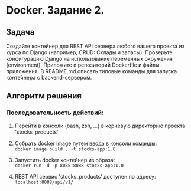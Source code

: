 # Docker. Задание 2. 

## Задача

Создайте контейнер для REST API сервера любого вашего проекта из курса по Django (например, CRUD: Склады и запасы).
Проверьте конфигурацию Django на использование переменных окружения (environment).
Приложите в репозиторий Dockerfile и файлы приложения.
В README.md описать типовые команды для запуска контейнера c backend-сервером.

## Алгоритм решения
### Последовательность действий:

1. Перейти в консоли (bash, zsh, ...) в корневую директорию проекта 'stocks_products'   

2. Собрать docker image путем ввода в консоли команды:  
`docker image build . -t stocks-app:1.0`  
3. Запустить docker контейнер из образа:  
`docker run -d -p 8088:8088 stocks-app:1.0`  
4. REST API сервис 'stocks_products' доступен по адресу:  
`localhost:8088/api/v1/`  


